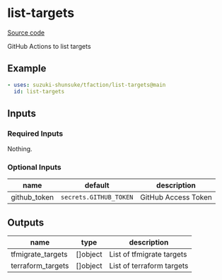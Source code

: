 # list-targets

[Source code](https://github.com/suzuki-shunsuke/tfaction/tree/main/list-targets)

GitHub Actions to list targets

## Example

```yaml
- uses: suzuki-shunsuke/tfaction/list-targets@main
  id: list-targets
```

## Inputs

### Required Inputs

Nothing.

### Optional Inputs

name | default | description
--- | --- | ---
github_token | `secrets.GITHUB_TOKEN` | GitHub Access Token

## Outputs

name | type | description
--- | --- | ---
tfmigrate_targets | []object | List of tfmigrate targets
terraform_targets | []object | List of terraform targets
